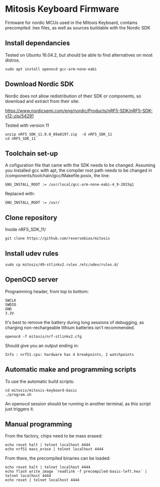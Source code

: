 # Mitosis Keyboard Firmware
Firmware for nordic MCUs used in the Mitosis Keyboard, contains precompiled .hex files, as well as sources buildable with the Nordic SDK

## Install dependancies

Tested on Ubuntu 16.04.2, but should be able to find alternatives on most distros. 

```
sudo apt install openocd gcc-arm-none-eabi
```

## Download Nordic SDK

Nordic does not allow redistribution of their SDK or components, so download and extract from their site:

https://www.nordicsemi.com/eng/nordic/Products/nRF5-SDK/nRF5-SDK-v12-zip/54291

Tested with version 11

```
unzip nRF5_SDK_11.0.0_89a8197.zip  -d nRF5_SDK_11
cd nRF5_SDK_11
```

## Toolchain set-up

A cofiguration file that came with the SDK needs to be changed. Assuming you installed gcc with apt, the compiler root path needs to be changed in /components/toolchain/gcc/Makefile.posix, the line:
```
GNU_INSTALL_ROOT := /usr/local/gcc-arm-none-eabi-4_9-2015q1
```
Replaced with:
```
GNU_INSTALL_ROOT := /usr/
```

## Clone repository
Inside nRF5_SDK_11/
```
git clone https://github.com/reversebias/mitosis
```

## Install udev rules
```
sudo cp mitosis/49-stlinkv2.rules /etc/udev/rules.d/
```

## OpenOCD server
Programming header, from top to bottom:
```
SWCLK
SWDIO
GND
3.3V
```
It's best to remove the battery during long sessions of debugging, as charging non-rechargeable lithium batteries isn't recommended.
```
openocd -f mitosis/nrf-stlinkv2.cfg
```
Should give you an output ending in:
```
Info : nrf51.cpu: hardware has 4 breakpoints, 2 watchpoints
```

## Automatic make and programming scripts
To use the automatic build scripts:
```
cd mitosis/mitosis-keyboard-basic
./program.sh
```
An openocd session should be running in another terminal, as this script just triggers it.

## Manual programming
From the factory, chips need to be mass erased:
```
echo reset halt | telnet localhost 4444
echo nrf51 mass_erase | telnet localhost 4444
```
From there, the precompiled binaries can be loaded:
```
echo reset halt | telnet localhost 4444
echo flash write_image `readlink -f precompiled-basic-left.hex` | telnet localhost 4444
echo reset | telnet localhost 4444
```




















